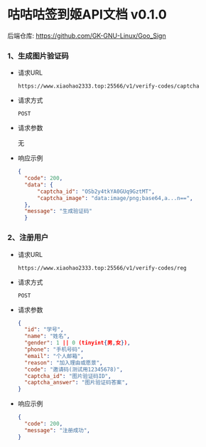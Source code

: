 # 咕咕咕签到姬API文档 v0.1.0

后端仓库: https://github.com/GK-GNU-Linux/Goo_Sign

### 1、生成图片验证码

- 请求URL
  ```text
  https://www.xiaohao2333.top:25566/v1/verify-codes/captcha
  ```
- 请求方式
  ```text
  POST
  ```
- 请求参数
  
  无

- 响应示例
  ```json
  {
    "code": 200,
    "data": {
        "captcha_id": "OSb2y4tkYA0GUq9GztMT",
        "captcha_image": "data:image/png;base64,a...n==",
    },
    "message": "生成验证码"
    }
  ```

### 2、注册用户

- 请求URL
  ```text
  https://www.xiaohao2333.top:25566/v1/verify-codes/reg
  ```
- 请求方式
  ```text
  POST
  ```
- 请求参数
  ```json
  {
    "id": "学号",
    "name": "姓名",
    "gender": 1 || 0 (tinyint{男,女}),
    "phone": "手机号码",
    "email": "个人邮箱",
    "reason": "加入理由或愿景",
    "code": "邀请码(测试用12345678)",
    "captcha_id": "图片验证码ID",
    "captcha_answer": "图片验证码答案",
  }
  ```
- 响应示例
  ```json
  {
    "code": 200,
    "message": "注册成功",
  }
  ```
  

